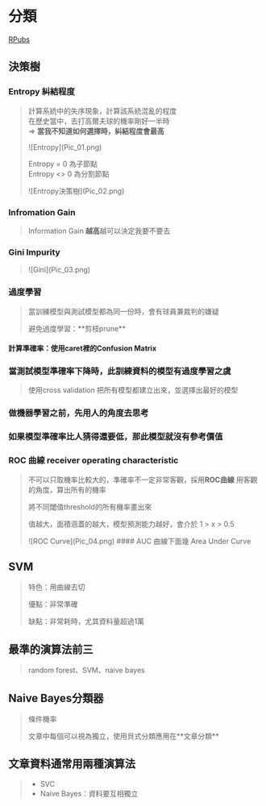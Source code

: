 # 分類
[RPubs](http://rpubs.com/a5347354/202019)
## 決策樹
### Entropy 糾結程度
> 計算系統中的失序現象，計算該系統混亂的程度
> <br>在歷史當中，去打高爾夫球的機率剛好一半時
> <br>=> **當我不知道如何選擇時，糾結程度會最高**
> <p>![Entropy](Pic_01.png)
> <p> Entropy = 0 為子節點
> <br> Entropy <> 0 為分割節點
> <p>![Entropy決策樹](Pic_02.png)
### Infromation Gain
> Information Gain **越高**越可以決定我要不要去

### Gini Impurity
> <p>![Gini](Pic_03.png)


### 過度學習
> 當訓練模型與測試模型都為同一份時，會有球員兼裁判的嫌疑
> <p>避免過度學習：**剪枝prune**

#### 計算準確率：使用caret裡的Confusion Matrix

### 當測試模型準確率下降時，此訓練資料的模型有過度學習之虞
> 使用cross validation
> 把所有模型都建立出來，並選擇出最好的模型

### 做機器學習之前，先用人的角度去思考

### 如果模型準確率比人猜得還要低，那此模型就沒有參考價值

### ROC 曲線 receiver operating characteristic
> 不可以只取機率比較大的，準確率不一定非常客觀，採用**ROC曲線**
> 用客觀的角度，算出所有的機率
> <p>將不同閾值threshold的所有機率畫出來
> <p>值越大，面積涵蓋的越大，模型預測能力越好，會介於 1 > x > 0.5
> <p>![ROC Curve](Pic_04.png)
> #### AUC 曲線下面幾 Area Under Curve

## SVM
> 特色：用曲線去切
> <p>優點：非常準確
> <p>缺點：非常耗時，尤其資料量超過1萬

## 最準的演算法前三
> random forest、SVM、naive bayes


## Naive Bayes分類器
> 條件機率
> <p>文章中每個可以視為獨立，使用貝式分類應用在**文章分類**

## 文章資料通常用兩種演算法
>  - SVC
>  - Naive Bayes：資料要互相獨立
